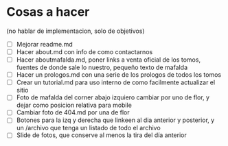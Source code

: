 # Cosas a hacer

(no hablar de implementacion, solo de objetivos)

- [ ] Mejorar readme.md
- [ ] Hacer about.md con info de como contactarnos
- [ ] Hacer aboutmafalda.md, poner links a venta oficial de los tomos, fuentes de donde sale lo nuestro, pequeño texto de mafalda
- [ ] Hacer un prologos.md con una serie de los prologos de todos los tomos
- [ ] Crear un tutorial.md para uso interno de como facilmente actualizar el sitio
- [ ] Foto de mafalda del corner abajo izquiero cambiar por uno de flor, y dejar como posicion relativa para mobile
- [ ] Cambiar foto de 404.md por una de flor
- [ ] Botones para la izq y derecha que linkeen al dia anterior y posterior, y un /archivo que tenga un listado de todo el archivo
- [ ] Slide de fotos, que conserve al menos la tira del día anterior
